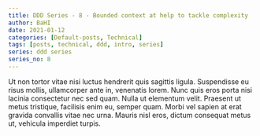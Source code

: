 ```yaml
---
title: DDD Series - 8 - Bounded context at help to tackle complexity
author: BaHI
date: 2021-01-12
categories: [Default-posts, Technical]
tags: [posts, technical, ddd, intro, series]
series: ddd series
series_no: 8
---
```


Ut non tortor vitae nisi luctus hendrerit quis sagittis ligula. Suspendisse eu risus mollis, ullamcorper ante in, venenatis lorem. Nunc quis eros porta nisi lacinia consectetur nec sed quam. Nulla ut elementum velit. Praesent ut metus tristique, facilisis enim eu, semper quam. Morbi vel sapien at erat gravida convallis vitae nec urna. Mauris nisl eros, dictum consequat metus ut, vehicula imperdiet turpis.
